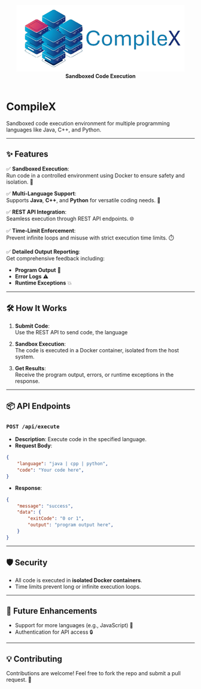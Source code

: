 <div align="center"><img src="./other/logo-name.png"  alt="logo" width=450px></div>
<div align="center"><b>Sandboxed Code Execution</b></div>
<br>

# CompileX  

Sandboxed code execution environment for multiple programming languages like Java, C++, and Python.  

---

## ✨ Features  

✅ **Sandboxed Execution**:  
Run code in a controlled environment using Docker to ensure safety and isolation. 🐳  

✅ **Multi-Language Support**:  
Supports **Java**, **C++**, and **Python** for versatile coding needs. 🚀  

✅ **REST API Integration**:  
Seamless execution through REST API endpoints. 🌐  

✅ **Time-Limit Enforcement**:  
Prevent infinite loops and misuse with strict execution time limits. ⏱️  

✅ **Detailed Output Reporting**:  
Get comprehensive feedback including:  

- **Program Output** 📝  
- **Error Logs** ⚠️  
- **Runtime Exceptions** 💥  

---

## 🛠️ How It Works  

1. **Submit Code**:  
   Use the REST API to send code, the language

2. **Sandbox Execution**:  
   The code is executed in a Docker container, isolated from the host system.  

3. **Get Results**:  
   Receive the program output, errors, or runtime exceptions in the response.  

---

## 📦 API Endpoints  

### `POST /api/execute`  

- **Description**: Execute code in the specified language.  
- **Request Body**:  

```json
{
    "language": "java | cpp | python",
    "code": "Your code here",
}
```  

- **Response**:

```json
{
    "message": "success",
    "data": {
        "exitCode": "0 or 1",
        "output": "program output here",
    }
}
```  

---

## 🛡️ Security  

- All code is executed in **isolated Docker containers**.  
- Time limits prevent long or infinite execution loops.  

---

## 🎯 Future Enhancements  

- Support for more languages (e.g., JavaScript) 🔄  
- Authentication for API access 🔒  

---

## 💡 Contributing  

Contributions are welcome! Feel free to fork the repo and submit a pull request. 🙌  
